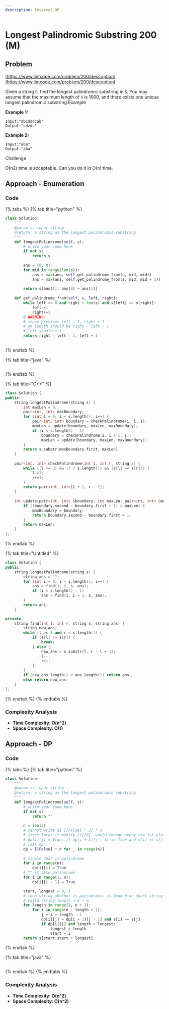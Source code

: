 ```yaml
---
description: Interval DP
---
```


# Longest Palindromic Substring 200 (M)

## Problem

[https://www.lintcode.com/problem/200/description](https://www.lintcode.com/problem/200/description)

Given a string `S`, find the longest palindromic substring in `S`. You may assume that the maximum length of `S` is 1000, and there exists one unique longest palindromic substring.Example

**Example 1:**

```
Input:"abcdzdcab"
Output:"cdzdc"
```

**Example 2:**

```
Input:"aba"
Output:"aba"
```

Challenge

O(n2) time is acceptable. Can you do it in O(n) time.

## Approach - Enumeration

### Code

{% tabs %}
{% tab title="python" %}
```python
class Solution:
    """
    @param s: input string
    @return: a string as the longest palindromic substring
    """
    def longestPalindrome(self, s):
        # write your code here
        if not s:
            return s
        
        ans = (0, 0)
        for mid in range(len(s)):
            ans = max(ans, self.get_palindrome_from(s, mid, mid))
            ans = max(ans, self.get_palindrome_from(s, mid, mid + 1))
        
        return s[ans[1]: ans[0] + ans[1]]
    
    def get_palindrome_from(self, s, left, right):
        while left >= 0 and right < len(s) and s[left] == s[right]:
            left-=1
            right+=1
        # WARNING!
        # since previous left - 1, right + 1
        # so length should be right - left - 1
        # left should + 1
        return right - left - 1, left + 1
        

```
{% endtab %}

{% tab title="java" %}
```
```
{% endtab %}

{% tab title="C++" %}
```cpp
class Solution {
public:
    string longestPalindrome(string s) {
        int maxLen = 0;
        pair<int, int> maxBoundary;
        for (int i = 0; i < s.length(); i++) {
            pair<int, int> boundary = checkPalindrome(i, i, s);
            maxLen = update(boundary, maxLen, maxBoundary);
            if (i < s.length() - 1)
                boundary = checkPalindrome(i, i + 1, s);
                maxLen = update(boundary, maxLen, maxBoundary);
        }
        return s.substr(maxBoundary.first, maxLen);
    }
    
    pair<int, int> checkPalindrome(int l, int r, string s) {
        while ((l >= 0) && (r < s.length()) && (s[l] == s[r])) {
            l-=1;
            r+=1;
        }
        return pair<int, int>{l + 1, r - 1};
    }
    
    int update(pair<int, int> &boundary, int maxLen, pair<int, int> &maxBoundary) {
        if ((boundary.second - boundary.first + 1) > maxLen) {
            maxBoundary = boundary;
            return boundary.second - boundary.first + 1;
        }
        return maxLen;
    }
};
```
{% endtab %}

{% tab title="Untitled" %}
```cpp
class Solution {
public:
    string longestPalindrome(string s) {
        string ans = "";
        for (int i = 0; i < s.length(); i++) {
            ans = find(i, i, s, ans);
            if (i < s.length() - 1)
                ans = find(i, i + 1, s, ans);
        }
        return ans;
    }

private:
    string find(int l, int r, string s, string ans) {
        string new_ans;
        while (l >= 0 and r < s.length()) {
            if (s[l] != s[r]) {
                break;
            } else {
                new_ans = s.substr(l, r - l + 1);
                l--;
                r++;
            }
        }
        if (new_ans.length() < ans.length()) return ans;
        else return new_ans;
    }
};
```
{% endtab %}
{% endtabs %}

### Complexity Analysis

* **Time Complexity: O(n^2)**
* **Space Complexity: O(1)**



## Approach - DP

### Code

{% tabs %}
{% tab title="python" %}
```python
class Solution:
    """
    @param s: input string
    @return: a string as the longest palindromic substring
    """
    def longestPalindrome(self, s):
        # write your code here
        if not s:
            return ""
        
        n = len(s)
        # cannot write as [[False] * 3] * 3
        # since later if modify [i][0], would change every row 1st element value 
        # dp[i][j] = True, if dp[i + 1][j - 1] is True and s[i] == s[j]
        # init dp
        dp = [[False] * n for _ in range(n)]
        
        # single char is palindrome
        for i in range(n):
            dp[i][i] = True
        # "" is also palindrome
        for i in range(1, n):
            dp[i][i - 1] = True

        start, longest = 0, 1
        # long string whether is palindromic is depend on short string
        # valid string length = 2 ~ n
        for length in range(2, n + 1):
            for i in range(n - length + 1):
                j = i + length - 1
                dp[i][j] = dp[i + 1][j - 1] and s[i] == s[j]
                if dp[i][j] and length > longest:
                    longest = length
                    start = i
        return s[start:start + longest]       
```
{% endtab %}

{% tab title="java" %}
```
```
{% endtab %}
{% endtabs %}

### Complexity Analysis

* **Time Complexity: O(n^2)**
* **Space Complexity: O(n^2)**
